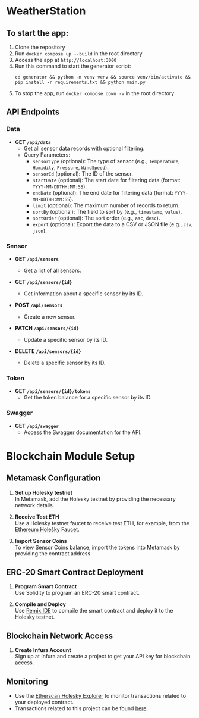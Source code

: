 # WeatherStation

## To start the app:
1. Clone the repository
2. Run `docker compose up --build` in the root directory
3. Access the app at `http://localhost:3000`
4. Run this command to start the generator script:
   ```
   cd generator && python -m venv venv && source venv/bin/activate && pip install -r requirements.txt && python main.py
   ```
5. To stop the app, run `docker compose down -v` in the root directory


## API Endpoints

### Data

- **GET `/api/data`**
    - Get all sensor data records with optional filtering.
    - Query Parameters:
        - `sensorType` (optional): The type of sensor (e.g., `Temperature`, `Humidity`, `Pressure`, `WindSpeed`).
        - `sensorId` (optional): The ID of the sensor.
        - `startDate` (optional): The start date for filtering data (format: `YYYY-MM-DDTHH:MM:SS`).
        - `endDate` (optional): The end date for filtering data (format: `YYYY-MM-DDTHH:MM:SS`).
        - `limit` (optional): The maximum number of records to return.
        - `sortBy` (optional): The field to sort by (e.g., `timestamp`, `value`).
        - `sortOrder` (optional): The sort order (e.g., `asc`, `desc`).
        - `export` (optional): Export the data to a CSV or JSON file (e.g., `csv`, `json`).

### Sensor

- **GET `/api/sensors`**
   - Get a list of all sensors.

- **GET `/api/sensors/{id}`**
   - Get information about a specific sensor by its ID.

- **POST `/api/sensors`**
   - Create a new sensor.

- **PATCH `/api/sensors/{id}`**
   - Update a specific sensor by its ID.

- **DELETE `/api/sensors/{id}`**
   - Delete a specific sensor by its ID.

### Token

- **GET `/api/sensors/{id}/tokens`**
   - Get the token balance for a specific sensor by its ID.

### Swagger

- **GET `/api/swagger`**
   - Access the Swagger documentation for the API.

# Blockchain Module Setup

## Metamask Configuration
1. **Set up Holesky testnet**  
   In Metamask, add the Holesky testnet by providing the necessary network details.

2. **Receive Test ETH**  
   Use a Holesky testnet faucet to receive test ETH, for example, from the [Ethereum Holešky Faucet](https://cloud.google.com/application/web3/faucet/ethereum/holesky).

3. **Import Sensor Coins**  
   To view Sensor Coins balance, import the tokens into Metamask by providing the contract address.

## ERC-20 Smart Contract Deployment
1. **Program Smart Contract**  
   Use Solidity to program an ERC-20 smart contract.

2. **Compile and Deploy**  
   Use [Remix IDE](https://remix.ethereum.org/) to compile the smart contract and deploy it to the Holesky testnet.

## Blockchain Network Access
1. **Create Infura Account**  
   Sign up at Infura and create a project to get your API key for blockchain access.

## Monitoring
- Use the [Etherscan Holesky Explorer](https://holesky.etherscan.io) to monitor transactions related to your deployed contract.
- Transactions related to this project can be found [here](https://holesky.etherscan.io/token/0xe99ddc1405e2a5c2c4d57642ea742706a9ddb750).